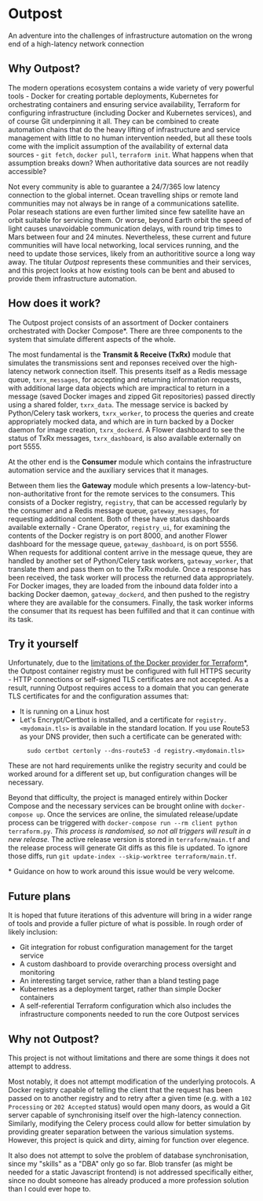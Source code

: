 # Outpost

An adventure into the challenges of infrastructure automation on the wrong end of a high-latency network connection


## Why Outpost?

The modern operations ecosystem contains a wide variety of very powerful tools -
Docker for creating portable deployments, Kubernetes for orchestrating containers and ensuring service availability, Terraform for configuring infrastructure (including Docker and Kubernetes services), and of course Git underpinning it all.
They can be combined to create automation chains that do the heavy lifting of infrastructure and service management with little to no human intervention needed, but all these tools come with the implicit assumption of the availability of external data sources - `git fetch`, `docker pull`, `terraform init`.
What happens when that assumption breaks down?
When authoritative data sources are not readily accessible?

Not every community is able to guarantee a 24/7/365 low latency connection to the global internet.
Ocean travelling ships or remote land communities may not always be in range of a communications satellite.
Polar reseach stations are even further limited since few satellite have an orbit suitable for servicing them.
Or worse, beyond Earth orbit the speed of light causes unavoidable communication delays, with round trip times to Mars between four and 24 minutes.
Nevertheless, these current and future communities will have local networking, local services running, and the need to update those services, likely from an authorititive source a long way away.
The titular _Outpost_ represents these communities and their services, and this project looks at how existing tools can be bent and abused to provide them infrastructure automation.


## How does it work?

The Outpost project consists of an assortment of Docker containers orchestrated with Docker Compose*.
There are three components to the system that simulate different aspects of the whole.

The most fundamental is the **Transmit & Receive (TxRx)** module that simulates the transmissions sent and reponses received over the high-latency network connection itself.
This presents itself as a Redis message queue, `txrx_messages`, for accepting and returning information requests, with additional large data objects which are impractical to return in a message (saved Docker images and zipped Git repositories) passed directly using a shared folder, `txrx_data`.
The message service is backed by Python/Celery task workers, `txrx_worker`, to process the queries and create appropriately mocked data, and which are in turn backed by a Docker daemon for image creation, `txrx_dockerd`.
A Flower dashboard to see the status of TxRx messages, `txrx_dashboard`, is also available externally on port 5555.

At the other end is the **Consumer** module which contains the infrastructure automation service and the auxiliary services that it manages.

Between them lies the **Gateway** module which presents a low-latency-but-non-authoritative front for the remote services to the consumers.
This consists of a Docker registry, `registry`, that can be accessed regularly by the consumer and a Redis message queue, `gateway_messages`, for requesting additional content.
Both of these have status dashboards available externally - Crane Operator, `registry_ui`, for examining the contents of the Docker registry is on port 8000, and another Flower dashboard for the message queue, `gateway_dashboard`, is on port 5556.
When requests for additional content arrive in the message queue, they are handled by another set of Python/Celery task workers, `gateway_worker`, that translate them and pass them on to the TxRx module.
Once a response has been received, the task worker will process the returned data appropriately.
For Docker images, they are loaded from the inbound data folder into a backing Docker daemon, `gateway_dockerd`, and then pushed to the registry where they are available for the consumers.
Finally, the task worker informs the consumer that its request has been fulfilled and that it can continue with its task.

## Try it yourself

Unfortunately, due to the [limitations of the Docker provider for Terraform](https://github.com/kreuzwerker/terraform-provider-docker/issues/135)*, the Outpost container registry must be configured with full HTTPS security - HTTP connections or self-signed TLS certificates are not accepted.
As a result, running Outpost requires access to a domain that you can generate TLS certificates for and the configuration assumes that:
* It is running on a Linux host
* Let's Encrypt/Certbot is installed, and a certificate for `registry.<mydomain.tls>` is available in the standard location.
  If you use Route53 as your DNS provider, then such a certificate can be generated with:
  ```
    sudo certbot certonly --dns-route53 -d registry.<mydomain.tls>
  ```
These are not hard requirements unlike the registry security and could be worked around for a different set up, but configuration changes will be necessary.

Beyond that difficulty, the project is managed entirely within Docker Compose and the necessary services can be brought online with `docker-compose up`.
Once the services are online, the simulated release/update process can be triggered with `docker-compose run --rm client python terraform.py`.
_This process is randomised, so not all triggers will result in a new release._
The active release version is stored in `terraform/main.tf` and the release process will generate Git diffs as this file is updated.
To ignore those diffs, run `git update-index --skip-worktree terraform/main.tf`.

\* Guidance on how to work around this issue would be very welcome.


## Future plans

It is hoped that future iterations of this adventure will bring in a wider range of tools and provide a fuller picture of what is possible.
In rough order of likely inclusion:
* Git integration for robust configuration management for the target service
* A custom dashboard to provide overarching process oversight and monitoring
* An interesting target service, rather than a bland testing page
* Kubernetes as a deployment target, rather than simple Docker containers
* A self-referential Terraform configuration which also includes the infrastructure components needed to run the core Outpost services


## Why not Outpost?

This project is not without limitations and there are some things it does not attempt to address.

Most notably, it does not attempt modification of the underlying protocols.
A Docker registry capable of telling the client that the request has been passed on to another registry and to retry after a given time (e.g. with a `102 Processing` or `202 Accepted` status) would open many doors, as would a Git server capable of synchronising itself over the high-latency connection.
Similarly, modifying the Celery process could allow for better simulation by providing greater separation between the various simulation systems.
However, this project is quick and dirty, aiming for function over elegence.

It also does not attempt to solve the problem of database synchronisation, since my "skills" as a "DBA" only go so far.
Blob transfer (as might be needed for a static Javascript frontend) is not addressed specifically either, since no doubt someone has already produced a more profession solution than I could ever hope to.

